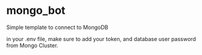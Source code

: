 # mongo_bot
Simple template to connect to MongoDB

in your .env file, make sure to add your token, and database user password from Mongo Cluster.
